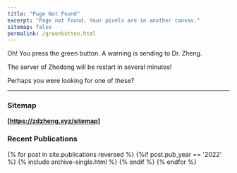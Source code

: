```yaml
---
title: "Page Not Found"
excerpt: "Page not found. Your pixels are in another canvas."
sitemap: false
permalink: /greenbutton.html
---
```


Oh! You press the green button. A warning is sending to Dr. Zheng. 

The server of Zhedong will be restart in several minutes! 

Perhaps you were looking for one of these? 

<hr>

### Sitemap

<strong><a href="https://zdzheng.xyz/sitemap"> [https://zdzheng.xyz/sitemap]</a></strong> 

### Recent Publications

{% for post in site.publications reversed %}
  {%if post.pub_year == '2022' %}
      {% include archive-single.html %}
  {% endif %}
{% endfor %}
